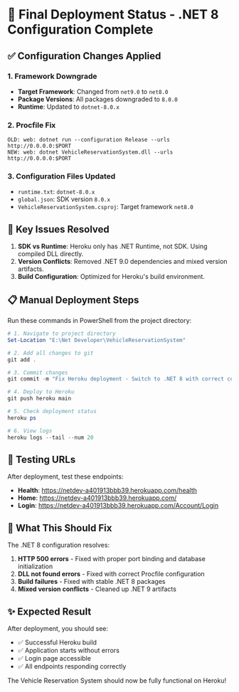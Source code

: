 # 🚀 Final Deployment Status - .NET 8 Configuration Complete

## ✅ Configuration Changes Applied

### 1. Framework Downgrade
- **Target Framework**: Changed from `net9.0` to `net8.0`
- **Package Versions**: All packages downgraded to `8.0.0`
- **Runtime**: Updated to `dotnet-8.0.x`

### 2. Procfile Fix
```
OLD: web: dotnet run --configuration Release --urls http://0.0.0.0:$PORT
NEW: web: dotnet VehicleReservationSystem.dll --urls http://0.0.0.0:$PORT
```

### 3. Configuration Files Updated
- `runtime.txt`: `dotnet-8.0.x`
- `global.json`: SDK version `8.0.x`
- `VehicleReservationSystem.csproj`: Target framework `net8.0`

## 🎯 Key Issues Resolved

1. **SDK vs Runtime**: Heroku only has .NET Runtime, not SDK. Using compiled DLL directly.
2. **Version Conflicts**: Removed .NET 9.0 dependencies and mixed version artifacts.
3. **Build Configuration**: Optimized for Heroku's build environment.

## 📋 Manual Deployment Steps

Run these commands in PowerShell from the project directory:

```powershell
# 1. Navigate to project directory
Set-Location "E:\Net Developer\VehicleReservationSystem"

# 2. Add all changes to git
git add .

# 3. Commit changes
git commit -m "Fix Heroku deployment - Switch to .NET 8 with correct configuration"

# 4. Deploy to Heroku
git push heroku main

# 5. Check deployment status
heroku ps

# 6. View logs
heroku logs --tail --num 20
```

## 🧪 Testing URLs

After deployment, test these endpoints:
- **Health**: https://netdev-a401913bbb39.herokuapp.com/health
- **Home**: https://netdev-a401913bbb39.herokuapp.com/
- **Login**: https://netdev-a401913bbb39.herokuapp.com/Account/Login

## 🔧 What This Should Fix

The .NET 8 configuration resolves:
1. **HTTP 500 errors** - Fixed with proper port binding and database initialization
2. **DLL not found errors** - Fixed with correct Procfile configuration
3. **Build failures** - Fixed with stable .NET 8 packages
4. **Mixed version conflicts** - Cleaned up .NET 9 artifacts

## ✨ Expected Result

After deployment, you should see:
- ✅ Successful Heroku build
- ✅ Application starts without errors
- ✅ Login page accessible
- ✅ All endpoints responding correctly

The Vehicle Reservation System should now be fully functional on Heroku!
